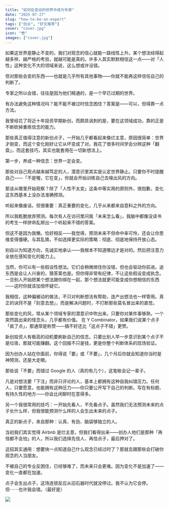 ```yaml
---
title: "如何在变动的世界中成为专家"
date: "2025-07-27"
slug: "how-to-be-an-expert"
tags: ["创业", "好文推荐"]
cover: "cover.jpg"
icon: "😎"
images: ["cover.jpg"]
---
```

如果这世界是静止不变的，我们对观念的信心就能一路线性上升。某个想法经得起越多样、越严格的考验，就越可能是真的。许多人其实默默相信这一点——对「人性」这种变化不大的领域来说，这么想或许没错。



但对那些会变的东西——也就是几乎所有其他事物——你就不能再这样信任自己的判断了。



专家之所以会错，往往是因为他们精通的，是一个早已过期的世界。



有办法避免这种情况吗？能不能不被过时信念困住？答案是——可以，但得靠一点方法。



我曾经花了将近十年投资早期新创，而颇具讽刺的是，要在这领域成功，靠的正是不断砍掉重练信念的能力。



那些真正值得注意的新创点子，一开始几乎都看起来像烂主意，原因很简单：世界才刚变，而这个变化刚好让它从坏变成了对。我花了很多时间学会分辨这种「翻盘」，而这套技巧，其实也能套用在一切新想法上。



第一步，养成一种信念：世界一定会变。



那些对自己观点越来越笃定的人，潜意识里其实是认定世界静止。只要你不时提醒自己——「不是喔，它在变」，你就会开始训练自己去嗅出风的方向。



那该从哪里开始观察？除了「人性不太变」这条中等实用的原则外，很抱歉，变化这东西基本上没办法准确预测。



听起来像废话，但很重要：真正重要的变化，几乎从来都来自意料之外的方向。



所以我乾脆放弃预测。每次有人在访问里问我「未来怎么看」，我脑中都像没读书的考生一样拼命乱掰出一个听起来不错的答案。



但这不是因为我懒。恰好相反——我觉得，预测未来不但命中率可怜，还会让你思维变得僵硬。与其乱猜，不如选择更实际的策略：彻底、彻底地保持开放心态。



别自以为知道方向，先诚实地承认——我根本不知道哪边才是对的。然后把注意力全放在感知变化的能力上。



当然，你可以有一些假设性想法。它们会稍微绑住你没错，但也会驱动你前进。追东西是会让人兴奋的，猜答案也是。但你得非常有纪律，不让这些假设变成执念。
一旦别人开始把某个想法跟你绑在一起，那个想法就更可能变成你想相信的东西——这时你就该加倍怀疑它。



我相信，这种偏被动的做法，不只对判断想法有帮助，连产出想法也一样管用。真正的诀窍不是「刻意去想」，而是解决问题时，不打断那些莫名冒出来的直觉。



那些变化的风，常从某个领域专家的潜意识中吹出来。只要你对某件事够熟，一个突然跳出来的怪念头，几乎都有价值。
在 Y Combinator，如果我们说某个点子「疯了点」，那通常是称赞——搞不好还比「这点子不错」更赞。



新创投资人有极高的动机要刷新自己的信念。只要比别人早一步意识到某个点子不是垃圾，那就可能赚翻。这个回报不只是钱，更是你整个判断体系的现场验证。



因为创办人站在你面前，你得说「要」或「不要」，几个月后你就会知道你当时是神预测，还是大走眼。



那些说「不要」而错过 Google 的人（真的有几个），这笔帐会记一辈子。



凡是对想法要「下注」而非只评论的人，基本上都拥有这种自我纠错压力。任何人，只要愿意，也能拥有这种压力——你只要公开写下自己的判断。写在有标题、有持久性的地方——你会比闲聊时在意得多。



另一个我很常用的技巧：一开始先看人，不先看点子。虽然我们无法预测未来的点子长什么样，但我很能预测什么样的人会生出未来的点子。



真正的新点子，来自那种：认真、有劲、脑袋够独立的人。



当初我们其实觉得 Airbnb 是烂主意，但我们看得出来——创办人他们是那种「再怪都不会怕」的人，所以我们选择先信人、再信点子，最后押对了。



这招其实通用：想要快一点知道自己什么观念已经过时了？那就去跟那些会打破你观念的人当朋友。



不被自己的专业反困住，已经够难了，而未来只会更难。因为变化不是加速了——变化一直都在加速。



点子会生出点子，这场连锁反应从旧石器时代就没停过。我不认为它会停。
但⋯⋯也许我会错。（最好是）




![](https://prod-files-secure.s3.us-west-2.amazonaws.com/112d0858-5090-4d34-a606-b75eb8d65fd2/46476355-9cf3-4e99-9b7a-3531bc426380/1000202064.png?X-Amz-Algorithm=AWS4-HMAC-SHA256&X-Amz-Content-Sha256=UNSIGNED-PAYLOAD&X-Amz-Credential=ASIAZI2LB466T4CQDZPX%2F20250902%2Fus-west-2%2Fs3%2Faws4_request&X-Amz-Date=20250902T062037Z&X-Amz-Expires=3600&X-Amz-Security-Token=IQoJb3JpZ2luX2VjEL7%2F%2F%2F%2F%2F%2F%2F%2F%2F%2FwEaCXVzLXdlc3QtMiJGMEQCICrDkcAYB0yS1VygjjATbKDo9R2g9vFdO2FcDH0s5yRkAiBRL3ZBLKw4eYk7VaYR0gMItVPjk8Vo0rNkiCbjbKtlZCr%2FAwgnEAAaDDYzNzQyMzE4MzgwNSIMpADHtuef7gPtJM7FKtwDenyJXnjG3LxppDigoay4suoy7gYR1AQLHr6%2FhbnnCA9QIgL7D046tzR%2BTAfRphBF4wJSu5r0fINy1JCSUZ9%2F44AS80fHgVr5x6tIGGVNC6rkyehLRHnkudNst%2BdcPgY4UfNbwUu6xqH5Tkegr%2Bd6mulbr1hMTTMuEZ%2FFjLejOROJGRbX4RjKmbEzdYQScQYhqFQdXvyGRQhE246yAH04SxfEpwwXq1axpG4WAXM6HAxXgxPvvCdfw06wuGffRmEPjDuhD1pbEmcSWr5zjqEN4PWkZRpxc3Qw7haQudpA7h7Qyf6LebUmng2RqF3590Qu4kUYOo%2Fz5QoP3siRxlnj%2FONTqYu3GbqmWDj3y9bC7TOnvX%2BUjit5relNnaTEItfVd1O%2BwmFRRQ7PGc%2BVAvRZDouxfubNdtczmHdpEY%2Fn0o2z5Y26OpMNrids1ZMVLDRAPO3wlUjbmiCNtRcEcJLkA6lP8HC%2FQg0wjw6%2Frx%2FY2FAlk60d3apar96mpxmXpv6%2BIDAZV%2FOGpXHLpzdvbQ92oUrKnLgSGap56mN46rWlQwlO%2Bt95G%2FSDAgB%2FLS9oxU1gaSGm2C2d6PMvbVll4vicf%2FxR5qGXS%2B5mJAzJphsQ%2FLY8jf%2BvaC5mU5jf%2B5kw74naxQY6pgFhkgfTkz1rkXD9OeeskGCs8sHyZcb7N%2Fklbs10m7kydGjMSL68OybsnM2FsbrH9%2B1pCCMzL7acYjh0MXUVFi9O%2Bdg20JPVXW9PaHAGyzL%2FUGr09ydXTiqi6fjc48WVSQ4FtkPx2IhoyqJMCOvMvxBaM4j8Md8Kjk5FTjl79PSf0eLZ7p%2FjGb8NSgp6OEsAc3fymOktXL7nWTsjUn7VOT9x1S18aRKz&X-Amz-Signature=c2ad4158a787675ec4758e03fceae00e5145d10a2a62bafaf9c563cbdabad55d&X-Amz-SignedHeaders=host&x-amz-checksum-mode=ENABLED&x-id=GetObject)

